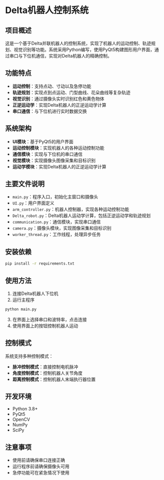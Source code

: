 # Delta机器人控制系统

## 项目概述
这是一个基于Delta并联机器人的控制系统，实现了机器人的运动控制、轨迹规划、视觉识别等功能。系统采用Python编写，使用PyQt5构建图形用户界面，通过串口与下位机通信，实现对Delta机器人的精确控制。

## 功能特点
- **运动控制**：支持点动、寸动以及急停功能
- **轨迹规划**：实现点到点运动、门型曲线、花朵曲线等复杂轨迹
- **视觉识别**：通过摄像头实时识别红色和黄色物体
- **正逆运动学**：实现Delta机器人的正逆运动学计算
- **串口通信**：与下位机进行实时数据交换

## 系统架构
- **UI模块**：基于PyQt5的用户界面
- **运动控制模块**：实现机器人的各种运动控制功能
- **通信模块**：实现与下位机的串口通信
- **视觉模块**：实现摄像头图像采集和目标识别
- **运动学模块**：实现Delta机器人的正逆运动学计算

## 主要文件说明
- `main.py`：程序入口，初始化主窗口和摄像头
- `UI.py`：用户界面定义
- `arm_controller.py`：机器人控制器，实现各种运动控制功能
- `Delta_robot.py`：Delta机器人运动学计算，包括正逆运动学和轨迹规划
- `communication.py`：通信模块，实现串口通信
- `camera.py`：摄像头模块，实现图像采集和目标识别
- `worker_thread.py`：工作线程，处理异步任务

## 安装依赖
```bash
pip install -r requirements.txt
```

## 使用方法
1. 连接Delta机器人下位机
2. 运行主程序
```bash
python main.py
```
3. 在界面上选择串口和波特率，点击连接
4. 使用界面上的按钮控制机器人运动

## 控制模式
系统支持多种控制模式：
- **脉冲控制模式**：直接控制电机脉冲
- **角度控制模式**：控制机器人关节角度
- **距离控制模式**：控制机器人末端执行器位置

## 开发环境
- Python 3.8+
- PyQt5
- OpenCV
- NumPy
- SciPy

## 注意事项
- 使用前请确保串口连接正确
- 运行程序前请确保摄像头可用
- 急停功能可在紧急情况下使用
